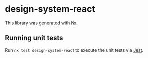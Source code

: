 # design-system-react

This library was generated with [Nx](https://nx.dev).

## Running unit tests

Run `nx test design-system-react` to execute the unit tests via [Jest](https://jestjs.io).
